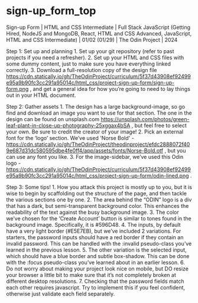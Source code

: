 # sign-up_form_top
Sign-up Form | HTML and CSS Intermediate | Full Stack JavaScript (Getting Hired, NodeJS and MongoDB, React, HTML and CSS Advanced, JavaScript, HTML and CSS Intermediate) | 01/02 (01/29) | The Odin Project | 2024

Step 1: Set up and planning
	1. Set up your git repository (refer to past projects if you need a refresher).
	2. Set up your HTML and CSS files with some dummy content, just to make sure you have everything linked correctly.
	3. Download a full-resolution copy of the design file https://cdn.statically.io/gh/TheOdinProject/curriculum/5f37d43908ef92499e95a9b90fc3cc291a95014c/html_css/project-sign-up-form/sign-up-form.png , and get a general idea for how you’re going to need to lay things out in your HTML document.

Step 2: Gather assets
	1. The design has a large background-image, so go find and download an image you want to use for that section. The one in the design can be found on unsplash.com https://unsplash.com/photos/green-leaf-plant-in-close-up-photography-25xggax4bSA , but feel free to select your own. Be sure to credit the creator of your image!
	2. Pick an external font for the ‘logo’ section. We’ve used 'Norse Bold' - https://cdn.statically.io/gh/TheOdinProject/theodinproject/efdc2888072f409e687d31dc580595dbe4fe0ff4/app/assets/fonts/Norse-Bold.otf , but you can use any font you like.
	3. For the image-sidebar, we’ve used this Odin logo - https://cdn.statically.io/gh/TheOdinProject/curriculum/5f37d43908ef92499e95a9b90fc3cc291a95014c/html_css/project-sign-up-form/odin-lined.png .

Step 3: Some tips!
	1. How you attack this project is mostly up to you, but it is wise to begin by scaffolding out the structure of the page, and then tackle the various sections one by one.
	2. The area behind the “ODIN” logo is a div that has a dark, but semi-transparent background color. This enhances the readability of the text against the busy background image.
	3. The color we’ve chosen for the ‘Create Account’ button is similar to tones found in the background image. Specifically, it is #596D48.
	4. The inputs, by default have a very light border (#E5E7EB), but we’ve included 2 variations. For starters, the password inputs should have a red border if they contain an invalid password. This can be handled with the :invalid pseudo-class you’ve learned in the previous lesson.
	5. The other variation is the selected input, which should have a blue border and subtle box-shadow. This can be done with the :focus pseudo-class you’ve learned about in an earlier lesson.
	6. Do not worry about making your project look nice on mobile, but DO resize your browser a little bit to make sure that it’s not completely broken at different desktop resolutions.
	7. Checking that the password fields match each other requires javascript. Try to implement this if you feel confident, otherwise just validate each field separately.